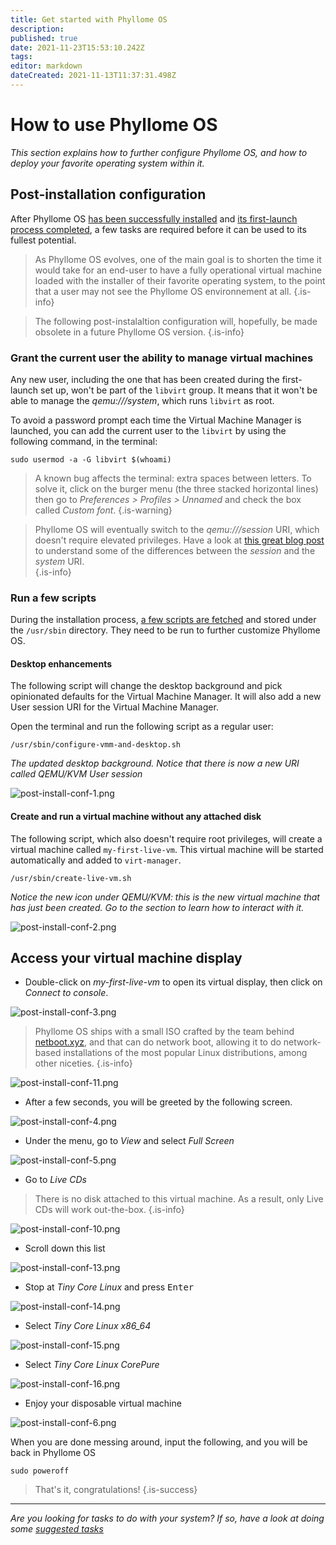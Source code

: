 ```yaml
---
title: Get started with Phyllome OS
description: 
published: true
date: 2021-11-23T15:53:10.242Z
tags: 
editor: markdown
dateCreated: 2021-11-13T11:37:31.498Z
---
```


# How to use Phyllome OS

*This section explains how to further configure Phyllome OS, and how to deploy your favorite operating system within it.*   

## Post-installation configuration

After Phyllome OS [has been successfully installed](/deploy/install) and [its first-launch process completed](/deploy/install#first-launch), a few tasks are required before it can be used to its fullest potential.

> As Phyllome OS evolves, one of the main goal is to shorten the time it would take for an end-user to have a fully operational virtual machine loaded with the installer of their favorite operating system, to the point that a user may not see the Phyllome OS environnement at all.
{.is-info}

> The following post-instalaltion configuration will, hopefully, be made obsolete in a future Phyllome OS version. 
{.is-info}

### Grant the current user the ability to manage virtual machines

Any new user, including the one that has been created during the first-launch set up, won't be part of the `libvirt` group. It  means that it won't be able to manage the *qemu:///system*, which runs `libvirt` as root.

To avoid a password prompt each time the Virtual Machine Manager is launched, you can add the current user to the `libvirt` by using the following command, in the terminal:

```
sudo usermod -a -G libvirt $(whoami)
```
> A known bug affects the terminal: extra spaces between letters. To solve it, click on the burger menu (the three stacked horizontal lines) then go to *Preferences > Profiles > Unnamed* and check the box called *Custom font*. 
{.is-warning}

> Phyllome OS will eventually switch to the *qemu:///session* URI, which doesn't require elevated privileges. Have a look at [this great blog post](https://blog.wikichoon.com/2016/01/qemusystem-vs-qemusession.html) to understand some of the differences between the *session* and the *system* URI.  
{.is-info}

### Run a few scripts

During the installation process, [a few scripts are fetched](https://github.com/PhyllomeOS/phyllomeos/tree/main/post) and stored under the `/usr/sbin` directory. They need to be run to further customize Phyllome OS.

#### Desktop enhancements

The following script will change the desktop background and pick opinionated defaults for the Virtual Machine Manager. It will also add a new User session URI for the Virtual Machine Manager. 

Open the terminal and run the following script as a regular user:

```
/usr/sbin/configure-vmm-and-desktop.sh
```
*The updated desktop background. Notice that there is now a new URI called QEMU/KVM User session*

![post-install-conf-1.png](/post-launch/post-install-conf-1.png)

#### Create and run a virtual machine without any attached disk

The following script, which also doesn't require root privileges, will create a virtual machine called `my-first-live-vm`. This virtual machine will be started automatically and added to `virt-manager`.

```
/usr/sbin/create-live-vm.sh
```
*Notice the new icon under QEMU/KVM: this is the new virtual machine that has just been created. Go to the section to learn how to interact with it.*

![post-install-conf-2.png](/post-launch/post-install-conf-2.png)

## Access your virtual machine display

* Double-click on *my-first-live-vm* to open its virtual display, then click on *Connect to console*. 

![post-install-conf-3.png](/post-launch/post-install-conf-3.png)

> Phyllome OS ships with a small ISO crafted by the team behind [netboot.xyz](https://netboot.xyz/), and that can do network boot, allowing it to do network-based installations of the most popular Linux distributions, among other niceties.
{.is-info}

![post-install-conf-11.png](/post-launch/post-install-conf-11.png)

* After a few seconds, you will be greeted by the following screen.  

![post-install-conf-4.png](/post-launch/post-install-conf-4.png)

* Under the menu, go to *View* and select *Full Screen* 

![post-install-conf-5.png](/post-launch/post-install-conf-5.png)

* Go to *Live CDs*

> There is no disk attached to this virtual machine. As a result, only Live CDs will work out-the-box.
{.is-info}

![post-install-conf-10.png](/post-launch/post-install-conf-10.png)

* Scroll down this list

![post-install-conf-13.png](/post-launch/post-install-conf-13.png)

* Stop at *Tiny Core Linux* and press <kbd>Enter</kbd>

![post-install-conf-14.png](/post-launch/post-install-conf-14.png)

* Select *Tiny Core Linux x86_64*

![post-install-conf-15.png](/post-launch/post-install-conf-15.png)

* Select *Tiny Core Linux CorePure*

![post-install-conf-16.png](/post-launch/post-install-conf-16.png)

* Enjoy your disposable virtual machine 

![post-install-conf-6.png](/post-launch/post-install-conf-6.png)

When you are done messing around, input the following, and you will be back in Phyllome OS

```
sudo poweroff
```

> That's it, congratulations! 
{.is-success}

---

*Are you looking for tasks to do with your system? If so, have a look at doing some [suggested tasks](/gofurther)*

[^1]: Although, we very much encourage you to [hack it](https://github.com/PhyllomeOS/phyllomeos#how-to-hack-phyllome-os).